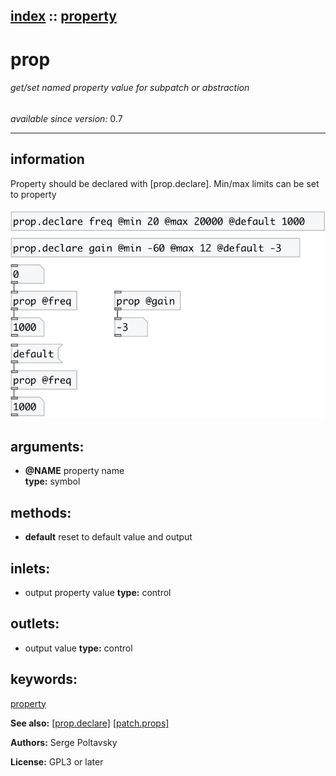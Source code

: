 [index](index.html) :: [property](category_property.html)
---

# prop

###### get/set named property value for subpatch or abstraction

*available since version:* 0.7

---


## information
Property should be declared with [prop.declare]. Min/max limits can be set to
            property



[![example](../examples/img/prop.jpg)](../examples/pd/prop.pd)



## arguments:

* **@NAME**
property name<br>
__type:__ symbol<br>



## methods:

* **default**
reset to default value and output<br>






## inlets:

* output property value 
__type:__ control<br>



## outlets:

* output value
__type:__ control<br>



## keywords:

[property](keywords/property.html)



**See also:**
[\[prop.declare\]](prop.declare.html)
[\[patch.props\]](patch.props.html)




**Authors:** Serge Poltavsky




**License:** GPL3 or later





